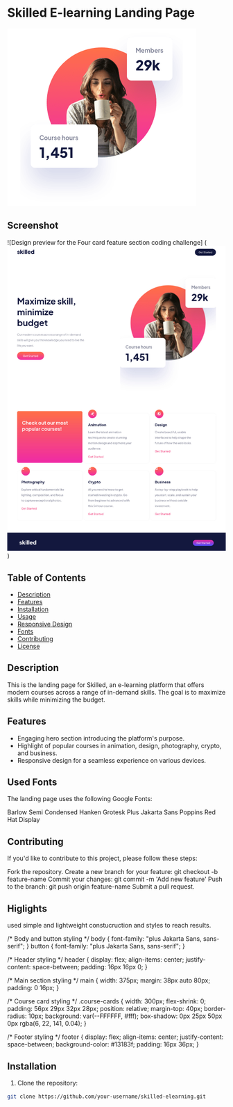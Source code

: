# Skilled E-learning Landing Page

![Skilled E-learning Landing Page](./assets/image-hero-mobile.png)

## Screenshot

![Design preview for the Four card feature section coding challenge]
(![Alt text](assets/hafssxqxlupdyup650ad.jpg))


## Table of Contents

- [Description](#description)
- [Features](#features)
- [Installation](#installation)
- [Usage](#usage)
- [Responsive Design](#responsive-design)
- [Fonts](#fonts)
- [Contributing](#contributing)
- [License](#license)

## Description

This is the landing page for Skilled, an e-learning platform that offers modern courses across a range of in-demand skills. The goal is to maximize skills while minimizing the budget.

## Features

- Engaging hero section introducing the platform's purpose.
- Highlight of popular courses in animation, design, photography, crypto, and business.
- Responsive design for a seamless experience on various devices.

## Used Fonts

The landing page uses the following Google Fonts:

Barlow Semi Condensed
Hanken Grotesk
Plus Jakarta Sans
Poppins
Red Hat Display

## Contributing

If you'd like to contribute to this project, please follow these steps:

Fork the repository.
Create a new branch for your feature: git checkout -b feature-name
Commit your changes: git commit -m 'Add new feature'
Push to the branch: git push origin feature-name
Submit a pull request.

## Higlights 

used simple and lightweight constucruction and styles to reach results.

/* Body and button styling */
body { font-family: "plus Jakarta Sans, sans-serif"; }
button { font-family: "plus Jakarta Sans, sans-serif"; }

/* Header styling */
header {
  display: flex;
  align-items: center;
  justify-content: space-between;
  padding: 16px 16px 0;
}

/* Main section styling */
main { width: 375px; margin: 38px auto 80px; padding: 0 16px; }

/* Course card styling */
.course-cards {
  width: 300px;
  flex-shrink: 0;
  padding: 56px 29px 32px 28px;
  position: relative;
  margin-top: 40px;
  border-radius: 10px;
  background: var(--FFFFFF, #fff);
  box-shadow: 0px 25px 50px 0px rgba(6, 22, 141, 0.04);
}

/* Footer styling */
footer {
  display: flex;
  align-items: center;
  justify-content: space-between;
  background-color: #13183f;
  padding: 16px 36px;
}


## Installation

1. Clone the repository:

```bash
git clone https://github.com/your-username/skilled-elearning.git
